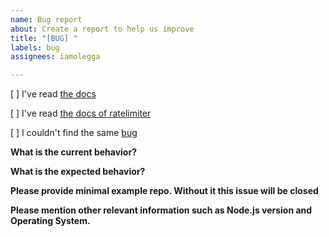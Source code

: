 ```yaml
---
name: Bug report
about: Create a report to help us improve
title: "[BUG] "
labels: bug
assignees: iamolegga

---
```


<!-- Please don't delete this template or we'll close your issue -->
<!-- Before creating an issue please make sure you are using the latest version. -->

[ ] I've read [the docs](https://github.com/iamolegga/nestjs-ratelimiter/blob/master/README.md)

[ ] I've read [the docs of ratelimiter](https://www.npmjs.com/package/ratelimiter)

[ ] I couldn't find the same [bug](https://github.com/iamolegga/nestjs-ratelimiter/issues?q=is%3Aissue+label%3Abug)

**What is the current behavior?**

**What is the expected behavior?**

**Please provide minimal example repo. Without it this issue will be closed**

**Please mention other relevant information such as Node.js version and Operating System.**
